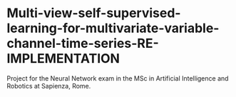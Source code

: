 # Multi-view-self-supervised-learning-for-multivariate-variable-channel-time-series-RE-IMPLEMENTATION
Project for the Neural Network exam in the MSc in Artificial Intelligence and Robotics at Sapienza, Rome.
